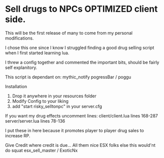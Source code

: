 # Sell drugs to NPCs OPTIMIZED client side.

This will be the first release of many to come from my personal modifications.

I chose this one since I know I struggled finding a good drug selling script when I first started learning lua.

I threw a config together and commented the important bits, should be fairly self explanitory.

This script is dependant on:
mythic_notify
pogressBar / poggu

Installation
1. Drop it anywhere in your resources folder
2. Modify Config to your liking
3. add "start risky_selltonpc" in your server.cfg


If you want my drug effects uncomment lines:
client/client.lua lines 168-287
server/server.lua lines 78-136

I put these in here because it promotes player to player drug sales to increase RP.

Give Credit where credit is due...
All them nice ESX folks else this would'nt do squat
esx_sell_master / ExoticNx
